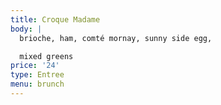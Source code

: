 ```yaml
---
title: Croque Madame
body: |
  brioche, ham, comté mornay, sunny side egg,

  mixed greens
price: '24'
type: Entree
menu: brunch
---
```






